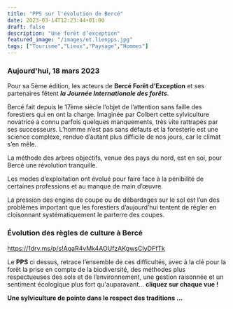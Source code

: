 ```yaml
---
title: "PPS sur l'évolution de Bercé"
date: 2023-03-14T12:23:44+01:00
draft: false
description: "Une forêt d’exception"
featured_image: "/images/et.lienpps.jpg"
tags: ["Tourisme","Lieux","Paysage","Hommes"]
---
```


### Aujourd'hui, 18 mars 2023

Pour sa 5ème édition, les acteurs de **Bercé Forêt d’Exception** et 
ses partenaires fêtent ***la Journée Internationale des forêts***.

Bercé fait depuis le 17ème siècle l’objet de l’attention sans 
faille des forestiers qui en ont la charge.
Imaginée par Colbert cette sylviculture novatrice a connu
parfois quelques manquements, très vite rattrapés par ses successeurs. 
L’homme n’est pas sans défauts et la foresterie est une science complexe,
rendue d’autant plus difficile de nos jours, car le climat s’en mêle.

La méthode des arbres objectifs, venue des pays du nord, est en soi, 
pour Bercé une révolution tranquille.

Les modes d’exploitation ont évolué pour faire face à la pénibilité
de certaines professions et au manque de main d’œuvre.

La pression des engins de coupe ou de débardages sur le sol est l’un 
des problèmes important que les forestiers d’aujourd’hui tentent 
de régler en cloisonnant systématiquement le parterre des coupes.

### Évolution des règles de culture à Bercé

https://1drv.ms/p/s!AgaR4vMk4AOUfzAKgwsCIyDFfTk

Le **PPS** ci dessus, retrace l’ensemble de ces difficultés,
avec à la clé pour la forêt la prise en compte de la biodiversité, 
des méthodes plus respectueuses des sols et de l’environnement, 
une gestion raisonnée et un sentiment écologique plus fort qu'auparavant…
**cliquez sur chaque vue !**

**Une sylviculture de pointe dans le respect des traditions …**  
  
